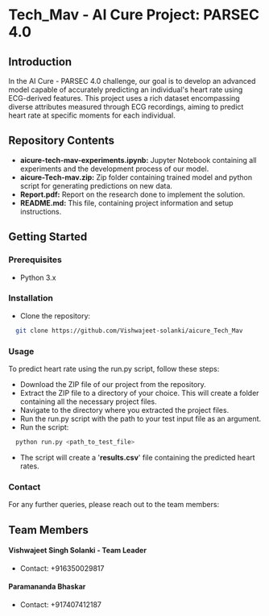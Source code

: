 
# Tech_Mav - AI Cure Project: PARSEC 4.0

## Introduction
In the AI Cure - PARSEC 4.0 challenge, our goal is to develop an advanced model capable of accurately predicting an individual's heart rate using ECG-derived features. This project uses a rich dataset encompassing diverse attributes measured through ECG recordings, aiming to predict heart rate at specific moments for each individual.

## Repository Contents
* **aicure-tech-mav-experiments.ipynb:** Jupyter Notebook containing all experiments and the development process of our model.
* **aicure-Tech-mav.zip:** Zip folder containing trained model and python script for generating predictions on new data.
* **Report.pdf:** Report on the research done to implement the solution.
* **README.md:** This file, containing project information and setup instructions.

## Getting Started
### Prerequisites
* Python 3.x
### Installation
* Clone the repository:
```bash
  git clone https://github.com/Vishwajeet-solanki/aicure_Tech_Mav
```
### Usage

To predict heart rate using the run.py script, follow these steps:

* Download the ZIP file of our project from the repository.
* Extract the ZIP file to a directory of your choice. This will create a folder containing all the necessary project files.
* Navigate to the directory where you extracted the project files.
* Run the run.py script with the path to your test input file as an argument. 
* Run the script:
```bash
  python run.py <path_to_test_file>
```
* The script will create a '**results.csv**' file containing the predicted heart rates.

### Contact
For any further queries, please reach out to the team members:

## Team Members

#### Vishwajeet Singh Solanki - Team Leader

  * Contact: +916350029817

####     Paramananda Bhaskar

  * Contact: +917407412187
